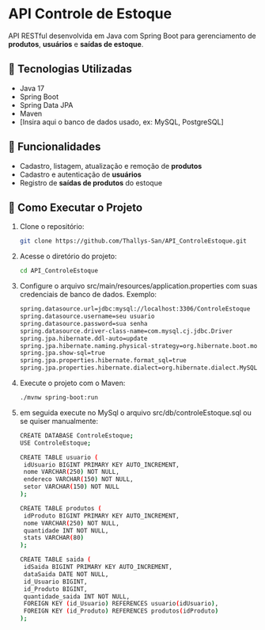 # API Controle de Estoque

API RESTful desenvolvida em Java com Spring Boot para gerenciamento de **produtos**, **usuários** e **saídas de estoque**.

## 🔧 Tecnologias Utilizadas

- Java 17  
- Spring Boot  
- Spring Data JPA  
- Maven  
- [Insira aqui o banco de dados usado, ex: MySQL, PostgreSQL]

## 📂 Funcionalidades

- Cadastro, listagem, atualização e remoção de **produtos**  
- Cadastro e autenticação de **usuários**  
- Registro de **saídas de produtos** do estoque  

## 🚀 Como Executar o Projeto

1. Clone o repositório:
   ```bash
   git clone https://github.com/Thallys-San/API_ControleEstoque.git
   
2. Acesse o diretório do projeto:
   ```bash
   cd API_ControleEstoque
   
3. Configure o arquivo src/main/resources/application.properties com suas credenciais de banco de dados. Exemplo:
   ```bash
   spring.datasource.url=jdbc:mysql://localhost:3306/ControleEstoque
   spring.datasource.username=seu usuario
   spring.datasource.password=sua senha
   spring.datasource.driver-class-name=com.mysql.cj.jdbc.Driver
   spring.jpa.hibernate.ddl-auto=update
   spring.jpa.hibernate.naming.physical-strategy=org.hibernate.boot.model.naming.PhysicalNamingStrategyStandardImpl
   spring.jpa.show-sql=true
   spring.jpa.properties.hibernate.format_sql=true
   spring.jpa.properties.hibernate.dialect=org.hibernate.dialect.MySQL8Dialect

4. Execute o projeto com o Maven:
   ```bash
   ./mvnw spring-boot:run
   
5. em seguida execute no MySql o arquivo src/db/controleEstoque.sql ou se quiser manualmente:
   ```bash
   CREATE DATABASE ControleEstoque;
   USE ControleEstoque;

   CREATE TABLE usuario (
    idUsuario BIGINT PRIMARY KEY AUTO_INCREMENT,
    nome VARCHAR(250) NOT NULL,
    endereco VARCHAR(150) NOT NULL,
    setor VARCHAR(150) NOT NULL
   );

   CREATE TABLE produtos (
    idProduto BIGINT PRIMARY KEY AUTO_INCREMENT,
    nome VARCHAR(250) NOT NULL,
    quantidade INT NOT NULL,
    stats VARCHAR(80)
   );

   CREATE TABLE saida (
    idSaida BIGINT PRIMARY KEY AUTO_INCREMENT,
    dataSaida DATE NOT NULL,
    id_Usuario BIGINT,
    id_Produto BIGINT,
    quantidade_saida INT NOT NULL,
    FOREIGN KEY (id_Usuario) REFERENCES usuario(idUsuario),
    FOREIGN KEY (id_Produto) REFERENCES produtos(idProduto)
   );




